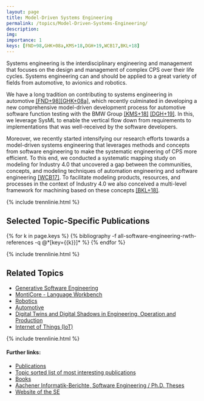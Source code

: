 ```yaml
---
layout: page
title: Model-Driven Systems Engineering
permalink: /topics/Model-Driven-Systems-Engineering/
description:
img:
importance: 1
keys: [FND+98,GHK+08a,KMS+18,DGH+19,WCB17,BKL+18]
---
```

Systems engineering is the interdisciplinary engineering and management that
focuses on the design and management of complex CPS over
their life cycles. Systems engineering can and should be applied to a great
variety of fields from automotive, to avionics and robotics.

We have a long tradition on contributing to systems engineering in
automotive [[FND+98]](#FND+98)[[GHK+08a]](#GHK+08a), which recently culminated in developing a
new comprehensive model-driven development process for automotive software
function testing with the BMW Group [[KMS+18]](#KMS+18) [[DGH+19]](#DGH+19). 
In this, we
leverage SysML to enable the vertical flow down from requirements to
implementations that was well-received by the software developers.

Moreover, we recently started intensifying our research efforts towards a
model-driven systems engineering that leverages methods and concepts from
software engineering to make the systematic engineering of CPS more efficient. 
To this end, we conducted a systematic mapping study
on modeling for Industry 4.0 that uncovered a gap between the communities,
concepts, and modeling techniques of automation engineering and software
engineering [[WCB17]](#WCB17). To facilitate modeling products, resources, and
processes in the context of Industry 4.0 we also conceived a multi-level
framework for machining based on these concepts [[BKL+18]](#BKL+18).


{% include trennlinie.html %}

## Selected Topic-Specific Publications

<div class="publications">
  {% for k in page.keys %}
    {% bibliography -f all-software-engineering-rwth-references -q @*[key={{k}}]* %}
  {% endfor %}
</div>

{% include trennlinie.html %}

## Related Topics
- [Generative Software Engineering](/topics/Generative-SE)
- [MontiCore - Language Workbench](/topics/MontiCore)
- [Robotics](/topics/Robotics)
- [Automotive](/topics/Automotive)
- [Digital Twins and Digital Shadows in Engineering, Operation and Production](/topics/Digital-Twins)
- [Internet of Things (IoT)](/topics/IoT)

{% include trennlinie.html %}

#### Further links:

- [Publications](/publications)
- [Topic sorted list of most interesting publications](/topics)
- [Books](/books)
- [Aachener Informatik-Berichte, Software Engineering / Ph.D. Theses](/phdtheses)
- [Website of the SE](https://www.se-rwth.de)